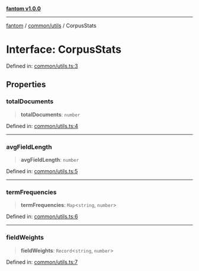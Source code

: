 [**fantom v1.0.0**](../../../README.md)

***

[fantom](../../../modules.md) / [common/utils](../README.md) / CorpusStats

# Interface: CorpusStats

Defined in: [common/utils.ts:3](https://github.com/ispyhumanfly/fantom/blob/5e71c4810da61962efdba48a40a0ad9a0b820847/common/utils.ts#L3)

## Properties

### totalDocuments

> **totalDocuments**: `number`

Defined in: [common/utils.ts:4](https://github.com/ispyhumanfly/fantom/blob/5e71c4810da61962efdba48a40a0ad9a0b820847/common/utils.ts#L4)

***

### avgFieldLength

> **avgFieldLength**: `number`

Defined in: [common/utils.ts:5](https://github.com/ispyhumanfly/fantom/blob/5e71c4810da61962efdba48a40a0ad9a0b820847/common/utils.ts#L5)

***

### termFrequencies

> **termFrequencies**: `Map`\<`string`, `number`\>

Defined in: [common/utils.ts:6](https://github.com/ispyhumanfly/fantom/blob/5e71c4810da61962efdba48a40a0ad9a0b820847/common/utils.ts#L6)

***

### fieldWeights

> **fieldWeights**: `Record`\<`string`, `number`\>

Defined in: [common/utils.ts:7](https://github.com/ispyhumanfly/fantom/blob/5e71c4810da61962efdba48a40a0ad9a0b820847/common/utils.ts#L7)

